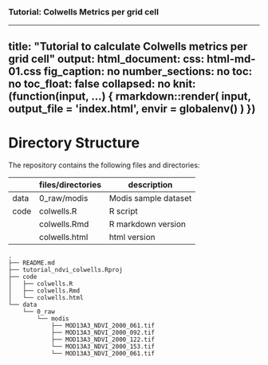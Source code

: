 ### Tutorial: Colwells Metrics per grid cell

---
title: "Tutorial to calculate Colwells metrics per grid cell"
output:
  html_document:
    css: html-md-01.css
    fig_caption: no
    number_sections: no
    toc: no
    toc_float: false
    collapsed: no
knit: (function(input, ...) {
    rmarkdown::render(
      input,
      output_file = 'index.html',
      envir = globalenv()
    )
  })
---

# Directory Structure 

The repository contains the following files and directories:




|           |   files/directories |  description          |
|-----------|---------------------|-----------------------|
| data      |      0_raw/modis    | Modis sample dataset  |
| code      |      colwells.R     | R script              |            
|           |      colwells.Rmd   | R markdown version    |       
|           |      colwells.html  | html version          |

```
. 
├── README.md
├── tutorial_ndvi_colwells.Rproj
├── code
│   ├── colwells.R
│   ├── colwells.Rmd
│   └── colwells.html
└── data
    └── 0_raw
        └── modis
            ├── MOD13A3_NDVI_2000_061.tif
            ├── MOD13A3_NDVI_2000_092.tif
            ├── MOD13A3_NDVI_2000_122.tif
            └── MOD13A3_NDVI_2000_153.tif
            └── MOD13A3_NDVI_2000_061.tif
```
       
